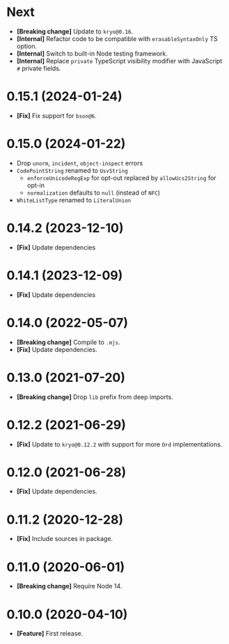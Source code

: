 # Next

- **[Breaking change]** Update to `kryo@0.16`.
- **[Internal]** Refactor code to be compatible with `erasableSyntaxOnly` TS option.
- **[Internal]** Switch to built-in Node testing framework.
- **[Internal]** Replace `private` TypeScript visibility modifier with JavaScript `#` private fields.

# 0.15.1 (2024-01-24)

- **[Fix]** Fix support for `bson@6`.

# 0.15.0 (2024-01-22)

- Drop `unorm`, `incident`, `object-inspect` errors
- `CodePointString` renamed to `UsvString`
  - `enforceUnicodeRegExp` for opt-out replaced by `allowUcs2String` for opt-in
  - `normalization` defaults to `null` (instead of `NFC`)
- `WhiteListType` renamed to `LiteralUnion`

# 0.14.2 (2023-12-10)

- **[Fix]** Update dependencies

# 0.14.1 (2023-12-09)

- **[Fix]** Update dependencies

# 0.14.0 (2022-05-07)

- **[Breaking change]** Compile to `.mjs`.
- **[Fix]** Update dependencies.

# 0.13.0 (2021-07-20)

- **[Breaking change]** Drop `lib` prefix from deep imports.

# 0.12.2 (2021-06-29)

- **[Fix]** Update to `kryo@0.12.2` with support for more `Ord` implementations.

# 0.12.0 (2021-06-28)

- **[Fix]** Update dependencies.

# 0.11.2 (2020-12-28)

- **[Fix]** Include sources in package.

# 0.11.0 (2020-06-01)

- **[Breaking change]** Require Node 14.

# 0.10.0 (2020-04-10)

- **[Feature]** First release.
